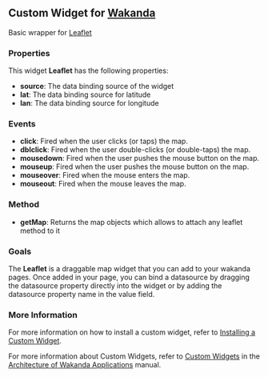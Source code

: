 ## Custom Widget for [Wakanda](http://wakanda.org)Basic wrapper for [Leaflet](http://leafletjs.com)### PropertiesThis widget __Leaflet__ has the following properties: * __source__: The data binding source of the widget* __lat__: The data binding source for latitude* __lan__: The data binding source for longitude### Events* __click__: Fired when the user clicks (or taps) the map.* __dblclick__: Fired when the user double-clicks (or double-taps) the map.* __mousedown__: Fired when the user pushes the mouse button on the map.* __mouseup__: Fired when the user pushes the mouse button on the map.* __mouseover__: Fired when the mouse enters the map.* __mouseout__: Fired when the mouse leaves the map.### Method* __getMap__: Returns the map objects which allows to attach any leaflet method to it ### GoalsThe __Leaflet__ is a draggable map widget that you can add to your wakanda pages. Once added in your page, you can bind a datasource by dragging the datasource property directly into the widget or by adding the datasource property name in the value field. ### More InformationFor more information on how to install a custom widget, refer to [Installing a Custom Widget](http://doc.wakanda.org/WakandaStudio0/help/Title/en/page3869.html#1027761).For more information about Custom Widgets, refer to [Custom Widgets](http://doc.wakanda.org/Wakanda0.v5/help/Title/en/page3863.html "Custom Widgets") in the [Architecture of Wakanda Applications](http://doc.wakanda.org/Wakanda0.v5/help/Title/en/page3844.html "Architecture of Wakanda Applications") manual.